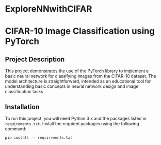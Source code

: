 # ExploreNNwithCIFAR

# CIFAR-10 Image Classification using PyTorch

## Project Description
This project demonstrates the use of the PyTorch library to implement a basic neural network for classifying images from the CIFAR-10 dataset. The model architecture is straightforward, intended as an educational tool for understanding basic concepts in neural network design and image classification tasks.

## Installation
To run this project, you will need Python 3.x and the packages listed in `requirements.txt`. Install the required packages using the following command:
```bash
pip install -r requirements.txt
